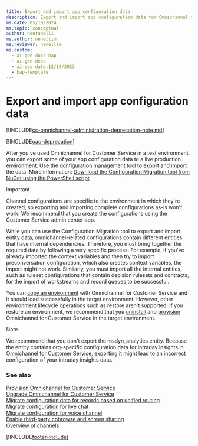 ```yaml
---
title: Export and import app configuration data
description: Export and import app configuration data for Omnichannel for Customer Service using the Configuration Migration tool.
ms.date: 05/10/2024
ms.topic: conceptual
author: neeranelli
ms.author: nenellim
ms.reviewer: nenellim
ms.custom:
  - ai-gen-docs-bap
  - ai-gen-desc
  - ai-seo-date:12/18/2023
  - bap-template
---
```


# Export and import app configuration data

[!INCLUDE[cc-omnichannel-administration-deprecation-note.md](../../includes/cc-omnichannel-administration-deprecation-note.md)]

[!INCLUDE[oac-deprecation](../../includes/oac-deprecation.md)]

After you've used Omnichannel for Customer Service in a test environment, you can export some of your app configuration data to a live production environment. Use the configuration management tool to export and import the data. More information: [Download the Configuration Migration tool from NuGet using the PowerShell script](/powerapps/developer/data-platform/download-tools-nuget)

> [!IMPORTANT]
> Channel configurations are specific to the environment in which they're created, so exporting and importing complete configurations as-is won't work. We recommend that you create the configurations using the Customer Service admin center app.

While you can use the Configuration Migration tool to export and import entity data, omnichannel-related configurations contain different entities that have internal dependencies. Therefore, you must bring together the required data by following a very specific process. For example, if you've already imported the context variables and then try to import preconversation configuration, which also creates context variables, the import might not work. Similarly, you must import all the internal entities, such as ruleset configurations that contain decision rulesets and contracts, for the import of workstreams and record queues to be successful.

You can [copy an environment](copy-environment-with-omnichannel.md) with Omnichannel for Customer Service and it should load successfully in the target environment. However, other environment lifecycle operations such as restore aren't supported. If you restore an environment, we recommend that you [uninstall](remove-omnichannel.md) and [provision](omnichannel-provision-license.md) Omnichannel for Customer Service in the target environment.

> [!NOTE]
> We recommend that you don't export the msdyn_analytics entity. Because the entity contains org-specific configuration data for intraday insights in Omnichannel for Customer Service, exporting it might lead to an incorrect configuration of your intraday insights data.

### See also

[Provision Omnichannel for Customer Service](../implement/omnichannel-provision-license.md)                                                         
[Upgrade Omnichannel for Customer Service](upgrade-omnichannel.md)                                                                              
[Migrate configuration data for records based on unified routing](../administer/migrate-config-data-for-records-overview.md)                                                   
[Migrate configuration for live chat](../administer/migrate-config-data-for-live-chat.md)  
[Migrate configuration for voice channel](../administer/migrate-config-data-for-voice-channel.md)                                                       
[Enable third-party cobrowse and screen sharing](../develop/third-party-co-browse.md)                                                      
[Overview of channels](../use/channels.md)                                                                                                         

[!INCLUDE[footer-include](../../includes/footer-banner.md)]
